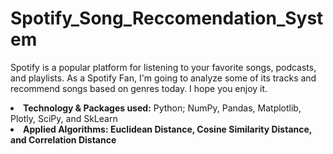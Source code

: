 # Spotify_Song_Reccomendation_System

Spotify is a popular platform for listening to your favorite songs, podcasts, and playlists. As a Spotify Fan, I'm going to analyze some of its tracks and recommend songs based on genres today. I hope you enjoy it.

<li><b>Technology & Packages used:</b> Python; NumPy, Pandas, Matplotlib, Plotly, SciPy, and SkLearn</li> 
<li><b>Applied Algorithms:</n> Euclidean Distance, Cosine Similarity Distance, and Correlation Distance</li>
